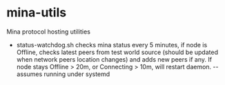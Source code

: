 # mina-utils
Mina protocol hosting utilities

* status-watchdog.sh checks mina status every 5 minutes, if node is Offline, checks latest peers from test world source (should be updated when network peers location changes) and adds new peers if any. If node stays Offline > 20m, or Connecting > 10m, will restart daemon.
-- assumes running under systemd
